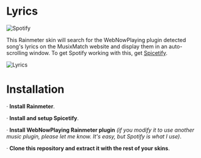 # Lyrics
![Spotify](https://img.shields.io/badge/Spotify-1ED760?style=flat&logo=spotify&logoColor=white)

This Rainmeter skin will search for the WebNowPlaying plugin detected song's lyrics on the MusixMatch website and display them in an auto-scrolling window. To get Spotify working with this, get [Spicetify](https://spicetify.app/).

![Lyrics](https://github.com/user-attachments/assets/bc3b9e29-06fc-4fa8-b9d4-9153e5cfab59)


# Installation
· **Install Rainmeter**.

· **Install and setup Spicetify**.

· **Install WebNowPlaying Rainmeter plugin** *(if you modify it to use another music plugin, please let me know. It's easy, but Spotify is what I use)*.

· **Clone this repository and extract it with the rest of your skins**.
